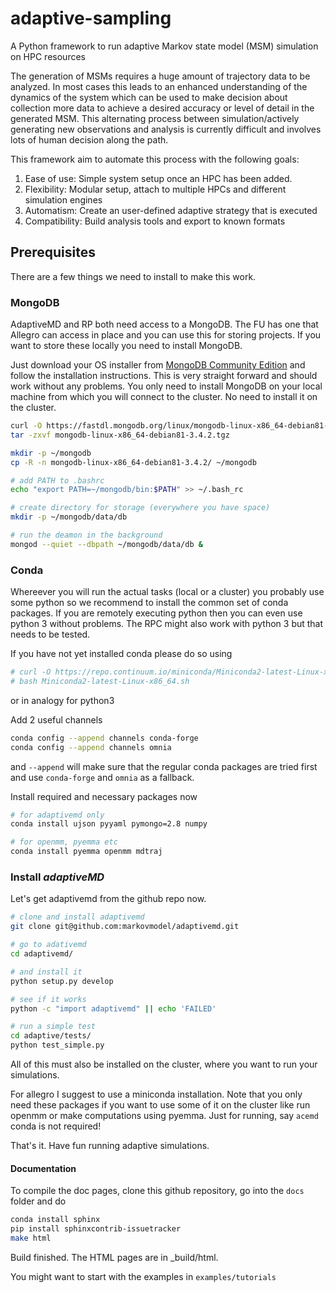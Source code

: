 # adaptive-sampling
A Python framework to run adaptive Markov state model (MSM) simulation on HPC resources

The generation of MSMs requires a huge amount of trajectory data to be analyzed. In most cases
this leads to an enhanced understanding of the dynamics of the system which can be used to
make decision about collection more data to achieve a desired accuracy or level of detail in
the generated MSM. This alternating process between simulation/actively generating new observations 
and analysis is currently difficult and involves lots of human decision along the path.

This framework aim to automate this process with the following goals:

1. Ease of use: Simple system setup once an HPC has been added.
2. Flexibility: Modular setup, attach to multiple HPCs and different simulation engines
3. Automatism: Create an user-defined adaptive strategy that is executed
4. Compatibility: Build analysis tools and export to known formats


## Prerequisites

There are a few things we need to install to make this work.

### MongoDB

AdaptiveMD and RP both need access to a MongoDB. The FU has one that Allegro can access in place and you can use this for storing projects. If you want to store these locally you need to install MongoDB.

Just download your OS installer from [MongoDB Community Edition](https://www.mongodb.com/download-center#community) and follow the installation instructions. This is very straight forward and should work without any problems. You only need to install MongoDB on your local machine from which you will connect to the cluster. No need to install it on the cluster. 

```bash
curl -O https://fastdl.mongodb.org/linux/mongodb-linux-x86_64-debian81-3.4.2.tgz
tar -zxvf mongodb-linux-x86_64-debian81-3.4.2.tgz

mkdir -p ~/mongodb
cp -R -n mongodb-linux-x86_64-debian81-3.4.2/ ~/mongodb

# add PATH to .bashrc
echo "export PATH=~/mongodb/bin:$PATH" >> ~/.bash_rc

# create directory for storage (everywhere you have space)
mkdir -p ~/mongodb/data/db

# run the deamon in the background
mongod --quiet --dbpath ~/mongodb/data/db &
```

### Conda

Whereever you will run the actual tasks (local or a cluster) you probably use some python so we recommend to install the common set of conda packages. If you are remotely executing python then you can even use python 3 without problems. The RPC might also work with python 3 but that needs to be tested. 

If you have not yet installed conda please do so using

```bash
# curl -O https://repo.continuum.io/miniconda/Miniconda2-latest-Linux-x86_64.sh
# bash Miniconda2-latest-Linux-x86_64.sh
```

or in analogy for python3

Add 2 useful channels

```bash
conda config --append channels conda-forge
conda config --append channels omnia
```

and `--append` will make sure that the regular conda packages are tried first and use `conda-forge` and `omnia` as a fallback.

Install required and necessary packages now

```bash
# for adaptivemd only
conda install ujson pyyaml pymongo=2.8 numpy

# for openmm, pyemma etc
conda install pyemma openmm mdtraj
```

### Install _adaptiveMD_

Let's get adaptivemd from the github repo now.

```bash
# clone and install adaptivemd 
git clone git@github.com:markovmodel/adaptivemd.git

# go to adativemd
cd adaptivemd/

# and install it
python setup.py develop

# see if it works
python -c "import adaptivemd" || echo 'FAILED'

# run a simple test
cd adaptive/tests/
python test_simple.py

```

All of this must also be installed on the cluster, where you want to run your simulations.

For allegro I suggest to use a miniconda installation. Note that you only need these packages if you want to use some of it on the cluster like run openmm or make computations using pyemma. Just for running, say `acemd` conda is not required!

That's it. Have fun running adaptive simulations.

#### Documentation

To compile the doc pages, clone this github repository, go into the `docs` folder and do

```bash 
conda install sphinx
pip install sphinxcontrib-issuetracker
make html
```

Build finished. The HTML pages are in _build/html.

You might want to start with the examples in `examples/tutorials`
